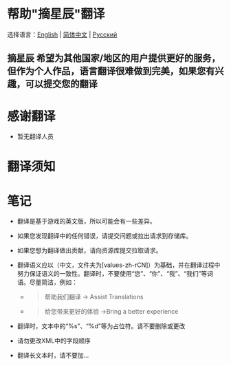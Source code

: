 # 帮助"摘星辰"翻译

选择语言：[English](README.md) | [简体中文](README_zh.md) | [Русский](README_ru.md)

## 摘星辰 希望为其他国家/地区的用户提供更好的服务，但作为个人作品，语言翻译很难做到完美，如果您有兴趣，可以提交您的翻译

# 感谢翻译
- 暂无翻译人员

# 翻译须知

# 笔记
- 翻译是基于游戏的英文版，所以可能会有一些差异。
- 如果您发现翻译中的任何错误，请提交问题或拉出请求到存储库。
- 如果您想为翻译做出贡献，请向资源库提交拉取请求。

- 翻译语义应以（中文，文件夹为[values-zh-rCN]）为基础，并在翻译过程中努力保证语义的一致性。翻译时，不要使用“您”、“你”、“我”、“我们”等词语。尽量简洁，例如：

    - > 帮助我们翻译 -> Assist Translations

    - > 给您带来更好的体验 ->Bring a better experience

- 翻译时，文本中的“%s”、“%d”等为占位符。请不要删除或更改
- 请勿更改XML中的字段顺序
- 翻译长文本时，请不要加…